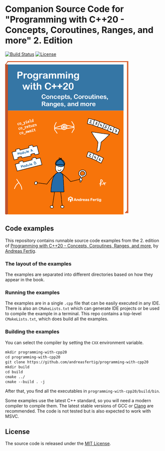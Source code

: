 # Companion Source Code for "Programming with C++20 - Concepts, Coroutines, Ranges, and more" 2. Edition

[![Build Status](https://github.com/andreasfertig/programming-with-cpp20/workflows/ci/badge.svg)](https://github.com/andreasfertig/programming-with-cpp20/actions/) [![License](https://img.shields.io/badge/license-MIT-blue.svg)](/LICENSE.txt)

![Book cover](.artwork/cover.png)

## Code examples

This repository contains runnable source code examples from the 2. edition of [Programming with C++20 - Concepts, Coroutines, Ranges, and more](https://andreasfertig.com/books/programming-with-cpp20/), by [Andreas Fertig](https://andreasfertig.com).

### The layout of the examples

The examples are separated into different directories based on how they appear in the book.

### Running the examples

The examples are in a single `.cpp` file that can be easily executed in any IDE. There is also an `CMakeLists.txt` which can generate IDE projects or be used to compile the example in a terminal.
This repo contains a top-level `CMakeLists.txt`, which does build all the examples.

### Building the examples

You can select the compiler by setting the `CXX` environment variable.

```
mkdir programming-with-cpp20
cd programming-with-cpp20
git clone https://github.com/andreasfertig/programming-with-cpp20
mkdir build
cd build
cmake ../
cmake --build . -j
```

After that, you find all the executables in `programming-with-cpp20/build/bin`.

Some examples use the latest C++ standard, so you will need a modern compiler to compile them. The latest stable versions of GCC or [Clang](https://releases.llvm.org/) are recommended. The code is not tested but is also expected to work with MSVC.

## License

The source code is released under the [MIT License](/LICENSE.txt).
